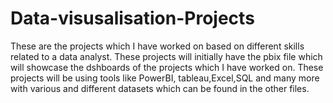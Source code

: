# Data-visusalisation-Projects
These are the projects which I have worked on based on different skills related to a data analyst.
These projects will initially have the pbix file which will showcase the dshboards of the projects which I have worked on.
These projects will be using tools like PowerBI, tableau,Excel,SQL and many more with various and different datasets which can be found in the other files.
